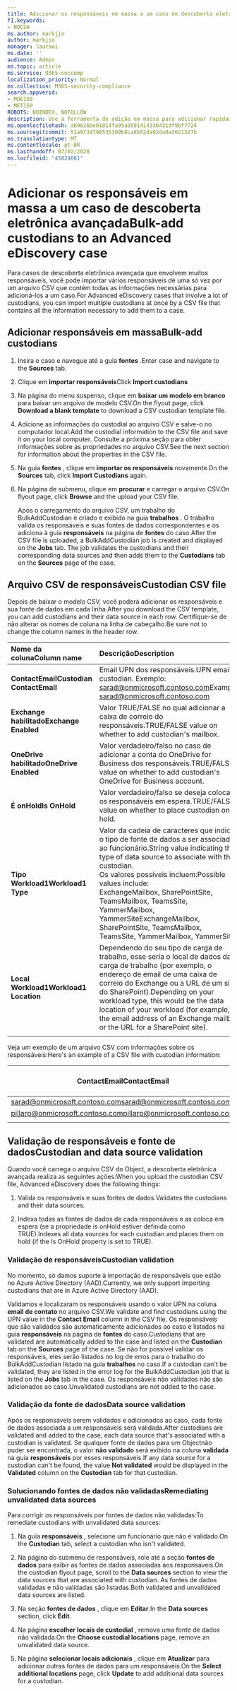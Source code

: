 ```yaml
---
title: Adicionar os responsáveis em massa a um caso de descoberta eletrônica avançada
f1.keywords:
- NOCSH
ms.author: markjjo
author: markjjo
manager: laurawi
ms.date: ''
audience: Admin
ms.topic: article
ms.service: O365-seccomp
localization_priority: Normal
ms.collection: M365-security-compliance
search.appverid:
- MOE150
- MET150
ROBOTS: NOINDEX, NOFOLLOW
description: Use a ferramenta de adição em massa para adicionar rapidamente vários responsáveis e suas fontes de dados associadas a um caso na descoberta eletrônica avançada.
ms.openlocfilehash: ab9626be01814fa95a959141433b431df9bf7724
ms.sourcegitcommit: 51a9f34796535309b8ca8b52da92da0a3621327b
ms.translationtype: MT
ms.contentlocale: pt-BR
ms.lasthandoff: 07/02/2020
ms.locfileid: "45024661"
---
```

# <a name="bulk-add-custodians-to-an-advanced-ediscovery-case"></a><span data-ttu-id="103ed-103">Adicionar os responsáveis em massa a um caso de descoberta eletrônica avançada</span><span class="sxs-lookup"><span data-stu-id="103ed-103">Bulk-add custodians to an Advanced eDiscovery case</span></span>

<span data-ttu-id="103ed-104">Para casos de descoberta eletrônica avançada que envolvem muitos responsáveis, você pode importar vários responsáveis de uma só vez por um arquivo CSV que contém todas as informações necessárias para adicioná-los a um caso.</span><span class="sxs-lookup"><span data-stu-id="103ed-104">For Advanced eDiscovery cases that involve a lot of custodians, you can import multiple custodians at once by a CSV file that contains all the information necessary to add them to a case.</span></span>

## <a name="bulk-add-custodians"></a><span data-ttu-id="103ed-105">Adicionar responsáveis em massa</span><span class="sxs-lookup"><span data-stu-id="103ed-105">Bulk-add custodians</span></span>

1. <span data-ttu-id="103ed-106">Insira o caso e navegue até a guia **fontes** .</span><span class="sxs-lookup"><span data-stu-id="103ed-106">Enter case and navigate to the **Sources** tab.</span></span>

2. <span data-ttu-id="103ed-107">Clique em **importar responsáveis**</span><span class="sxs-lookup"><span data-stu-id="103ed-107">Click **Import custodians**</span></span>

3. <span data-ttu-id="103ed-108">Na página do menu suspenso, clique em **baixar um modelo em branco** para baixar um arquivo de modelo CSV.</span><span class="sxs-lookup"><span data-stu-id="103ed-108">On the flyout page, click **Download a blank template** to download a CSV custodian template file.</span></span>

4. <span data-ttu-id="103ed-109">Adicione as informações do custodial ao arquivo CSV e salve-o no computador local.</span><span class="sxs-lookup"><span data-stu-id="103ed-109">Add the custodial information to the CSV file and save it on your local computer.</span></span> <span data-ttu-id="103ed-110">Consulte a próxima seção para obter informações sobre as propriedades no arquivo CSV.</span><span class="sxs-lookup"><span data-stu-id="103ed-110">See the next section for information about the properties in the CSV file.</span></span>

5. <span data-ttu-id="103ed-111">Na guia **fontes** , clique em **importar os responsáveis** novamente.</span><span class="sxs-lookup"><span data-stu-id="103ed-111">On the **Sources** tab, click **Import Custodians** again.</span></span>

6. <span data-ttu-id="103ed-112">Na página de submenu, clique em **procurar** e carregar o arquivo CSV.</span><span class="sxs-lookup"><span data-stu-id="103ed-112">On flyout page, click **Browse** and the upload your CSV file.</span></span>

   <span data-ttu-id="103ed-113">Após o carregamento do arquivo CSV, um trabalho do BulkAddCustodian é criado e exibido na guia **trabalhos** . O trabalho valida os responsáveis e suas fontes de dados correspondentes e os adiciona à guia **responsáveis** na página de **fontes** do caso.</span><span class="sxs-lookup"><span data-stu-id="103ed-113">After the CSV file is uploaded, a BulkAddCustodian job is created and displayed on the **Jobs** tab. The job validates the custodians and their corresponding data sources and then adds them to the **Custodians** tab on the **Sources** page of the case.</span></span>

## <a name="custodian-csv-file"></a><span data-ttu-id="103ed-114">Arquivo CSV de responsáveis</span><span class="sxs-lookup"><span data-stu-id="103ed-114">Custodian CSV file</span></span>

<span data-ttu-id="103ed-115">Depois de baixar o modelo CSV, você poderá adicionar os responsáveis e sua fonte de dados em cada linha.</span><span class="sxs-lookup"><span data-stu-id="103ed-115">After you download the CSV template, you can add custodians and their data source in each row.</span></span> <span data-ttu-id="103ed-116">Certifique-se de não alterar os nomes de coluna na linha de cabeçalho.</span><span class="sxs-lookup"><span data-stu-id="103ed-116">Be sure not to change the column names in the header row.</span></span>

| <span data-ttu-id="103ed-117">Nome da coluna</span><span class="sxs-lookup"><span data-stu-id="103ed-117">Column name</span></span>|<span data-ttu-id="103ed-118">Descrição</span><span class="sxs-lookup"><span data-stu-id="103ed-118">Description</span></span>|
|:------- |:------------------------------------------------------------|
|<span data-ttu-id="103ed-119">**ContactEmail**</span><span class="sxs-lookup"><span data-stu-id="103ed-119">**Custodian ContactEmail**</span></span>     | <span data-ttu-id="103ed-120">Email UPN dos responsáveis.</span><span class="sxs-lookup"><span data-stu-id="103ed-120">UPN email of custodian.</span></span> <span data-ttu-id="103ed-121">Exemplo: sarad@onmicrosoft.contoso.com</span><span class="sxs-lookup"><span data-stu-id="103ed-121">Example: sarad@onmicrosoft.contoso.com</span></span>           |
|<span data-ttu-id="103ed-122">**Exchange habilitado**</span><span class="sxs-lookup"><span data-stu-id="103ed-122">**Exchange Enabled**</span></span> | <span data-ttu-id="103ed-123">Valor TRUE/FALSE no qual adicionar a caixa de correio do responsáveis.</span><span class="sxs-lookup"><span data-stu-id="103ed-123">TRUE/FALSE value on whether to add custodian's mailbox.</span></span>      |
|<span data-ttu-id="103ed-124">**OneDrive habilitado**</span><span class="sxs-lookup"><span data-stu-id="103ed-124">**OneDrive Enabled**</span></span> | <span data-ttu-id="103ed-125">Valor verdadeiro/falso no caso de adicionar a conta do OneDrive for Business dos responsáveis.</span><span class="sxs-lookup"><span data-stu-id="103ed-125">TRUE/FALSE value on whether to add custodian's OneDrive for Business account.</span></span> |
|<span data-ttu-id="103ed-126">**É onHold**</span><span class="sxs-lookup"><span data-stu-id="103ed-126">**Is OnHold**</span></span>        | <span data-ttu-id="103ed-127">Valor verdadeiro/falso se deseja colocar os responsáveis em espera.</span><span class="sxs-lookup"><span data-stu-id="103ed-127">TRUE/FALSE value on whether to place custodian on hold.</span></span>       |
|<span data-ttu-id="103ed-128">**Tipo Workload1**</span><span class="sxs-lookup"><span data-stu-id="103ed-128">**Workload1 Type**</span></span>         | <span data-ttu-id="103ed-129">Valor da cadeia de caracteres que indica o tipo de fonte de dados a ser associado ao funcionário.</span><span class="sxs-lookup"><span data-stu-id="103ed-129">String value indicating the type of data source to associate with the custodian.</span></span> <br /><span data-ttu-id="103ed-130">Os valores possíveis incluem:</span><span class="sxs-lookup"><span data-stu-id="103ed-130">Possible values include:</span></span> <br /><span data-ttu-id="103ed-131">ExchangeMailbox, SharePointSite, TeamsMailbox, TeamsSite, YammerMailbox, YammerSite</span><span class="sxs-lookup"><span data-stu-id="103ed-131">ExchangeMailbox, SharePointSite, TeamsMailbox, TeamsSite, YammerMailbox, YammerSite</span></span> |
|<span data-ttu-id="103ed-132">**Local Workload1**</span><span class="sxs-lookup"><span data-stu-id="103ed-132">**Workload1 Location**</span></span>     | <span data-ttu-id="103ed-133">Dependendo do seu tipo de carga de trabalho, esse seria o local de dados da carga de trabalho (por exemplo, o endereço de email de uma caixa de correio do Exchange ou a URL de um site do SharePoint).</span><span class="sxs-lookup"><span data-stu-id="103ed-133">Depending on your workload type, this would be the data location of your workload (for example, the email address of an Exchange mailbox or the URL for a SharePoint site).</span></span> |
|||

<span data-ttu-id="103ed-134">Veja um exemplo de um arquivo CSV com informações sobre os responsáveis:</span><span class="sxs-lookup"><span data-stu-id="103ed-134">Here's an example of a CSV file with custodian information:</span></span>  

| <span data-ttu-id="103ed-135">ContactEmail</span><span class="sxs-lookup"><span data-stu-id="103ed-135">ContactEmail</span></span>      | <span data-ttu-id="103ed-136">Exchange habilitado</span><span class="sxs-lookup"><span data-stu-id="103ed-136">Exchange Enabled</span></span> | <span data-ttu-id="103ed-137">OneDrive habilitado</span><span class="sxs-lookup"><span data-stu-id="103ed-137">OneDrive Enabled</span></span> | <span data-ttu-id="103ed-138">É onHold</span><span class="sxs-lookup"><span data-stu-id="103ed-138">Is OnHold</span></span> | <span data-ttu-id="103ed-139">Tipo Workload1</span><span class="sxs-lookup"><span data-stu-id="103ed-139">Workload1 Type</span></span> | <span data-ttu-id="103ed-140">Local Workload1</span><span class="sxs-lookup"><span data-stu-id="103ed-140">Workload1 Location</span></span>             |
| ----------------- | ---------------- | ---------------- | --------- | -------------- | ------------------------------ |
|<span data-ttu-id="103ed-141">sarad@onmicrosoft.contoso.com</span><span class="sxs-lookup"><span data-stu-id="103ed-141">sarad@onmicrosoft.contoso.com</span></span> | <span data-ttu-id="103ed-142">TRUE</span><span class="sxs-lookup"><span data-stu-id="103ed-142">TRUE</span></span>             | <span data-ttu-id="103ed-143">TRUE</span><span class="sxs-lookup"><span data-stu-id="103ed-143">TRUE</span></span>             | <span data-ttu-id="103ed-144">TRUE</span><span class="sxs-lookup"><span data-stu-id="103ed-144">TRUE</span></span>      | <span data-ttu-id="103ed-145">SharePointSite</span><span class="sxs-lookup"><span data-stu-id="103ed-145">SharePointSite</span></span> | https://contoso.sharepoint.com |
|<span data-ttu-id="103ed-146">pillarp@onmicrosoft.contoso.com</span><span class="sxs-lookup"><span data-stu-id="103ed-146">pillarp@onmicrosoft.contoso.com</span></span> | <span data-ttu-id="103ed-147">TRUE</span><span class="sxs-lookup"><span data-stu-id="103ed-147">TRUE</span></span>             | <span data-ttu-id="103ed-148">TRUE</span><span class="sxs-lookup"><span data-stu-id="103ed-148">TRUE</span></span>             | <span data-ttu-id="103ed-149">TRUE</span><span class="sxs-lookup"><span data-stu-id="103ed-149">TRUE</span></span>      | |  |
||||||

## <a name="custodian-and-data-source-validation"></a><span data-ttu-id="103ed-150">Validação de responsáveis e fonte de dados</span><span class="sxs-lookup"><span data-stu-id="103ed-150">Custodian and data source validation</span></span>

<span data-ttu-id="103ed-151">Quando você carrega o arquivo CSV do Object, a descoberta eletrônica avançada realiza as seguintes ações:</span><span class="sxs-lookup"><span data-stu-id="103ed-151">When you upload the custodian CSV file, Advanced eDiscovery does the following things:</span></span>

1. <span data-ttu-id="103ed-152">Valida os responsáveis e suas fontes de dados.</span><span class="sxs-lookup"><span data-stu-id="103ed-152">Validates the custodians and their data sources.</span></span> 

2. <span data-ttu-id="103ed-153">Indexa todas as fontes de dados de cada responsáveis e as coloca em espera (se a propriedade is onHold estiver definida como TRUE).</span><span class="sxs-lookup"><span data-stu-id="103ed-153">Indexes all data sources for each custodian and places them on hold (if the Is OnHold property is set to TRUE).</span></span>

### <a name="custodian-validation"></a><span data-ttu-id="103ed-154">Validação de responsáveis</span><span class="sxs-lookup"><span data-stu-id="103ed-154">Custodian validation</span></span>

<span data-ttu-id="103ed-155">No momento, só damos suporte à importação de responsáveis que estão no Azure Active Directory (AAD).</span><span class="sxs-lookup"><span data-stu-id="103ed-155">Currently, we only support importing custodians that are in Azure Active Directory (AAD).</span></span>

<span data-ttu-id="103ed-156">Validamos e localizaram os responsáveis usando o valor UPN na coluna **email de contato** no arquivo CSV.</span><span class="sxs-lookup"><span data-stu-id="103ed-156">We validate and find custodians using the UPN value in the **Contact Email** column in the CSV file.</span></span> <span data-ttu-id="103ed-157">Os responsáveis que são validados são automaticamente adicionados ao caso e listados na guia **responsáveis** na página de **fontes** do caso.</span><span class="sxs-lookup"><span data-stu-id="103ed-157">Custodians that are validated are automatically added to the case and listed on the **Custodian** tab on the **Sources** page of the case.</span></span> <span data-ttu-id="103ed-158">Se não for possível validar os responsáveis, eles serão listados no log de erros para o trabalho do BulkAddCustodian listado na guia **trabalhos** no caso.</span><span class="sxs-lookup"><span data-stu-id="103ed-158">If a custodian can't be validated, they are listed in the error log for the BulkAddCustodian job that is listed on the **Jobs** tab in the case.</span></span> <span data-ttu-id="103ed-159">Os responsáveis não validados não são adicionados ao caso.</span><span class="sxs-lookup"><span data-stu-id="103ed-159">Unvalidated custodians are not added to the case.</span></span>

### <a name="data-source-validation"></a><span data-ttu-id="103ed-160">Validação da fonte de dados</span><span class="sxs-lookup"><span data-stu-id="103ed-160">Data source validation</span></span>

<span data-ttu-id="103ed-161">Após os responsáveis serem validados e adicionados ao caso, cada fonte de dados associada a um responsáveis será validada.</span><span class="sxs-lookup"><span data-stu-id="103ed-161">After custodians are validated and added to the case, each data source that's associated with a custodian is validated.</span></span> <span data-ttu-id="103ed-162">Se qualquer fonte de dados para um Objectnão puder ser encontrada, o valor **não validado** será exibido na coluna **validada** na guia **responsáveis** por esses responsáveis.</span><span class="sxs-lookup"><span data-stu-id="103ed-162">If any data source for a custodian can't be found, the value **Not validated** would be displayed in the **Validated** column on the **Custodian** tab for that custodian.</span></span>

### <a name="remediating-unvalidated-data-sources"></a><span data-ttu-id="103ed-163">Solucionando fontes de dados não validadas</span><span class="sxs-lookup"><span data-stu-id="103ed-163">Remediating unvalidated data sources</span></span>

<span data-ttu-id="103ed-164">Para corrigir os responsáveis por fontes de dados não validadas:</span><span class="sxs-lookup"><span data-stu-id="103ed-164">To remediate custodians with unvalidated data sources:</span></span> 

1. <span data-ttu-id="103ed-165">Na guia **responsáveis** , selecione um funcionário que não é validado.</span><span class="sxs-lookup"><span data-stu-id="103ed-165">On the **Custodian** tab, select a custodian who isn't validated.</span></span>

2. <span data-ttu-id="103ed-166">Na página do submenu de responsáveis, role até a seção **fontes de dados** para exibir as fontes de dados associadas aos responsáveis.</span><span class="sxs-lookup"><span data-stu-id="103ed-166">On the custodian flyout page, scroll to the **Data sources** section to view the data sources that are associated with custodian.</span></span> <span data-ttu-id="103ed-167">As fontes de dados validadas e não validadas são listadas.</span><span class="sxs-lookup"><span data-stu-id="103ed-167">Both validated and unvalidated data sources are listed.</span></span>

3. <span data-ttu-id="103ed-168">Na seção **fontes de dados** , clique em **Editar**.</span><span class="sxs-lookup"><span data-stu-id="103ed-168">In the **Data sources** section, click **Edit**.</span></span>

4. <span data-ttu-id="103ed-169">Na página **escolher locais de custodial** , remova uma fonte de dados não validada.</span><span class="sxs-lookup"><span data-stu-id="103ed-169">On the **Choose custodial locations** page, remove an unvalidated data source.</span></span>

5. <span data-ttu-id="103ed-170">Na página **selecionar locais adicionais** , clique em **Atualizar** para adicionar outras fontes de dados para um responsáveis.</span><span class="sxs-lookup"><span data-stu-id="103ed-170">On the **Select additional locations** page, click **Update** to add additional data sources for a custodian.</span></span>
